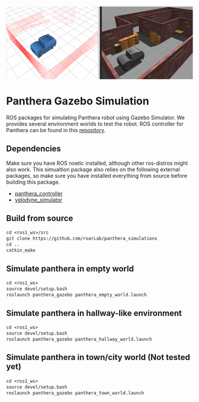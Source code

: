 ![](assets/img1.png)
# Panthera Gazebo Simulation

ROS packages for simulating Panthera robot using Gazebo Simulator. We provides several environment worlds to test the robot. ROS controller for Panthera can be found in this [repository](https://github.com/roarLab/panthera_controller).

## Dependencies

Make sure you have ROS noetic installed, although other ros-distros might also work. This simualtion package also relies on the following external packages, so make sure you have installed everything from source before building this package.

- [panthera_controller](https://github.com/roarLab/panthera_controller)
- [velodyne_simulator](https://bitbucket.org/DataspeedInc/velodyne_simulator/src/master/)

## Build from source

```
cd <ros1_ws>/src
git clone https://github.com/roarLab/panthera_simulations
cd ..
catkin_make
```

## Simulate panthera in empty world

```
cd <ros1_ws>
source devel/setup.bash
roslaunch panthera_gazebo panthera_empty_world.launch
```

## Simulate panthera in hallway-like environment

```
cd <ros1_ws>
source devel/setup.bash
roslaunch panthera_gazebo panthera_hallway_world.launch
```

## Simulate panthera in town/city world (Not tested yet)

```
cd <ros1_ws>
source devel/setup.bash
roslaunch panthera_gazebo panthera_town_world.launch
```